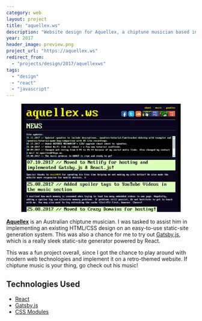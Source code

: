 ```yaml
---
category: web
layout: project
title: "aquellex.ws"
description: "Website design for Aquellex, a chiptune musician based in Australia."
year: 2017
header_image: preview.png
project_url: "https://aquellex.ws"
redirect_from:
  - "projects/design/2017/aquellexws"
tags:
  - "design"
  - "react"
  - "javascript"
---
```


<figure>
  <img src="./preview.png" alt="aquellex.ws">
</figure>

**[Aquellex](https://aquellex.ws)** is an Australian chiptune musician. I was tasked to assist him in implementing an existing HTML/CSS design on an easy-to-use static-site generation system. This was also a chance for me to try out [Gatsby.js](https://www.gatsbyjs.org/), which is a really sleek static-site generator powered by React.

This was a fun project overall, since I got the chance to play around with modern web technologies and implement it on a retro-themed website. If chiptune music is your thing, go check out his music!

## Technologies Used

* [React](https://reactjs.org/)
* [Gatsby.js](https://www.gatsbyjs.org/)
* [CSS Modules](https://github.com/css-modules/css-modules)
